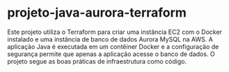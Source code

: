 # projeto-java-aurora-terraform
Este projeto utiliza o Terraform para criar uma instância EC2 com o Docker instalado e uma instância de banco de dados Aurora MySQL na AWS. A aplicação Java é executada em um contêiner Docker e a configuração de segurança permite que apenas a aplicação acesse o banco de dados. O projeto segue as boas práticas de infraestrutura como código.
